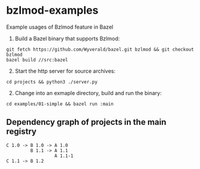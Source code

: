 # bzlmod-examples
Example usages of Bzlmod feature in Bazel

1. Build a Bazel binary that supports Bzlmod:
```
git fetch https://github.com/Wyverald/bazel.git bzlmod && git checkout bzlmod
bazel build //src:bazel
```

2. Start the http server for source archives:
```
cd projects && python3 ./server.py
```

2. Change into an exmaple directory, build and run the binary:
```
cd examples/01-simple && bazel run :main
```

## Dependency graph of projects in the main registry

```
C 1.0 -> B 1.0 -> A 1.0
         B 1.1 -> A 1.1
                  A 1.1-1
C 1.1 -> B 1.2
```
